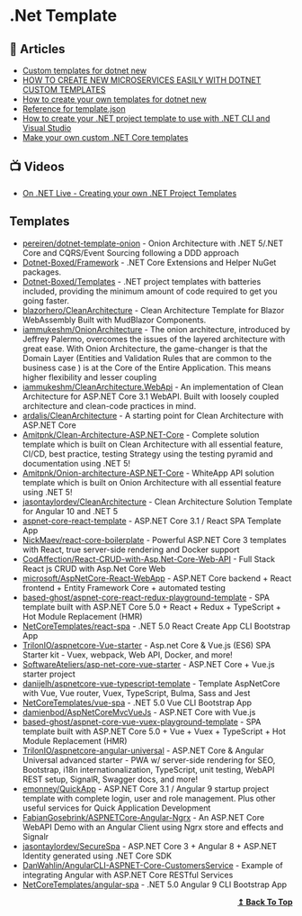# .Net Template

## 📕 Articles
- [Custom templates for dotnet new](https://docs.microsoft.com/en-us/dotnet/core/tools/custom-templates)
- [HOW TO CREATE NEW MICROSERVICES EASILY WITH DOTNET CUSTOM TEMPLATES](https://kristhecodingunicorn.com/post/dotnet_custom_templates/)
- [How to create your own templates for dotnet new](https://devblogs.microsoft.com/dotnet/how-to-create-your-own-templates-for-dotnet-new/)
- [Reference for template.json](https://github.com/dotnet/templating/wiki/Reference-for-template.json)
- [How to create your .NET project template to use with .NET CLI and Visual Studio](https://auth0.com/blog/create-dotnet-project-template/)
- [Make your own custom .NET Core templates](https://craftbakery.dev/make-your-own-custom-netcore-template/)

## 📺 Videos
- [On .NET Live - Creating your own .NET Project Templates](https://www.youtube.com/watch?v=H_pqfeRgTYw&t=751s)

## Templates
- [pereiren/dotnet-template-onion](https://github.com/pereiren/dotnet-template-onion) - Onion Architecture with .NET 5/.NET Core and CQRS/Event Sourcing following a DDD approach
- [Dotnet-Boxed/Framework](https://github.com/Dotnet-Boxed/Framework) - .NET Core Extensions and Helper NuGet packages.
- [Dotnet-Boxed/Templates](https://github.com/Dotnet-Boxed/Templates) - .NET project templates with batteries included, providing the minimum amount of code required to get you going faster.
- [blazorhero/CleanArchitecture](https://github.com/blazorhero/CleanArchitecture) - Clean Architecture Template for Blazor WebAssembly Built with MudBlazor Components.
- [iammukeshm/OnionArchitecture](https://github.com/iammukeshm/OnionArchitecture) - The onion architecture, introduced by Jeffrey Palermo, overcomes the issues of the layered architecture with great ease. With Onion Architecture, the game-changer is that the Domain Layer (Entities and Validation Rules that are common to the business case ) is at the Core of the Entire Application. This means higher flexibility and lesser coupling
- [iammukeshm/CleanArchitecture.WebApi](https://github.com/iammukeshm/CleanArchitecture.WebApi) - An implementation of Clean Architecture for ASP.NET Core 3.1 WebAPI. Built with loosely coupled architecture and clean-code practices in mind.
- [ardalis/CleanArchitecture](https://github.com/ardalis/CleanArchitecture) - A starting point for Clean Architecture with ASP.NET Core
- [Amitpnk/Clean-Architecture-ASP.NET-Core](https://github.com/Amitpnk/Clean-Architecture-ASP.NET-Core) - Complete solution template which is built on Clean Architecture with all essential feature, CI/CD, best practice, testing Strategy using the testing pyramid and documentation using .NET 5!
- [Amitpnk/Onion-architecture-ASP.NET-Core](https://github.com/Amitpnk/Onion-architecture-ASP.NET-Core) - WhiteApp API solution template which is built on Onion Architecture with all essential feature using .NET 5!
- [jasontaylordev/CleanArchitecture](https://github.com/jasontaylordev/CleanArchitecture) - Clean Architecture Solution Template for Angular 10 and .NET 5
- [aspnet-core-react-template](https://github.com/bradymholt/aspnet-core-react-template) - ASP.NET Core 3.1 / React SPA Template App
- [NickMaev/react-core-boilerplate](https://github.com/NickMaev/react-core-boilerplate) - Powerful ASP.NET Core 3 templates with React, true server-side rendering and Docker support
- [CodAffection/React-CRUD-with-Asp.Net-Core-Web-API](https://github.com/CodAffection/React-CRUD-with-Asp.Net-Core-Web-API) - Full Stack React js CRUD with Asp.Net Core Web
- [microsoft/AspNetCore-React-WebApp](https://github.com/microsoft/AspNetCore-React-WebApp) - ASP.NET Core backend + React frontend + Entity Framework Core + automated testing
- [based-ghost/aspnet-core-react-redux-playground-template](https://github.com/based-ghost/aspnet-core-react-redux-playground-template) - SPA template built with ASP.NET Core 5.0 + React + Redux + TypeScript + Hot Module Replacement (HMR)
- [NetCoreTemplates/react-spa](https://github.com/NetCoreTemplates/react-spa) - .NET 5.0 React Create App CLI Bootstrap App
- [TrilonIO/aspnetcore-Vue-starter](https://github.com/TrilonIO/aspnetcore-Vue-starter) - Asp.net Core & Vue.js (ES6) SPA Starter kit - Vuex, webpack, Web API, Docker, and more!
- [SoftwareAteliers/asp-net-core-vue-starter](https://github.com/SoftwareAteliers/asp-net-core-vue-starter) - ASP.NET Core + Vue.js starter project
- [danijelh/aspnetcore-vue-typescript-template](https://github.com/danijelh/aspnetcore-vue-typescript-template) - Template AspNetCore with Vue, Vue router, Vuex, TypeScript, Bulma, Sass and Jest
- [NetCoreTemplates/vue-spa](https://github.com/NetCoreTemplates/vue-spa) - .NET 5.0 Vue CLI Bootstrap App
- [damienbod/AspNetCoreMvcVueJs](https://github.com/damienbod/AspNetCoreMvcVueJs) - ASP.NET Core with Vue.js
- [based-ghost/aspnet-core-vue-vuex-playground-template](https://github.com/based-ghost/aspnet-core-vue-vuex-playground-template) - SPA template built with ASP.NET Core 5.0 + Vue + Vuex + TypeScript + Hot Module Replacement (HMR)
- [TrilonIO/aspnetcore-angular-universal](https://github.com/TrilonIO/aspnetcore-angular-universal) - ASP.NET Core & Angular Universal advanced starter - PWA w/ server-side rendering for SEO, Bootstrap, i18n internationalization, TypeScript, unit testing, WebAPI REST setup, SignalR, Swagger docs, and more!
- [emonney/QuickApp](https://github.com/emonney/QuickApp) - ASP.NET Core 3.1 / Angular 9 startup project template with complete login, user and role management. Plus other useful services for Quick Application Development
- [FabianGosebrink/ASPNETCore-Angular-Ngrx](FabianGosebrink/ASPNETCore-Angular-Ngrx) - An ASP.NET Core WebAPI Demo with an Angular Client using Ngrx store and effects and Signalr
- [jasontaylordev/SecureSpa](https://github.com/jasontaylordev/SecureSpa) - ASP.NET Core 3 + Angular 8 + ASP.NET Identity generated using .NET Core SDK
- [DanWahlin/AngularCLI-ASPNET-Core-CustomersService](https://github.com/DanWahlin/AngularCLI-ASPNET-Core-CustomersService) - Example of integrating Angular with ASP.NET Core RESTful Services
- [NetCoreTemplates/angular-spa](https://github.com/NetCoreTemplates/angular-spa) - .NET 5.0 Angular 9 CLI Bootstrap App

<div align="right">
  <b><a href="#contents">↥ Back To Top</a></b>
</div>
